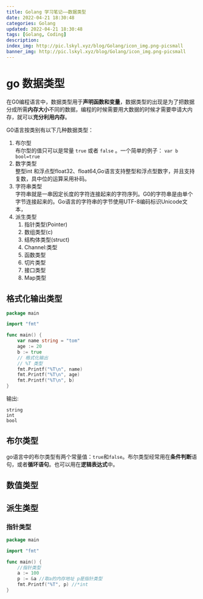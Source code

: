 ```yaml
---
title: Golang 学习笔记——数据类型
date: 2022-04-21 18:30:48
categories: Golang
updated: 2022-04-21 18:30:48
tags: [Golang, Coding]
description: 
index_img: http://pic.lskyl.xyz/blog/Golang/icon_img.png-picsmall
banner_img: http://pic.lskyl.xyz/blog/Golang/icon_img.png-picsmall
---
```


# go 数据类型

在G0编程语言中，数据类型用于**声明函数和变量**，数据类型的出现是为了把数据分成所需**内存大小**不同的数据，编程的时候需要用大数据的时候才需要申请大内存，就可以**充分利用内存**。 

G0语言按类别有以下几种数据类型：  

1. 布尔型  
    布尔型的值只可以是常量 `true` 或者 `false` 。一个简单的例子：
    `var b bool=true`  
2. 数字类型  
    整型int 和浮点型float32、float64,Go语言支持整型和浮点型数字，并且支持复数，具中位的运算采用补码。
3. 字符串类型  
    字符串就是一串因定长度的字符连接起来的字符序列。G0的字符串是由单个字节连接起来的。Go语言的字符串的字节使用UTF-8编码标识Unicode文本，
4. 派生类型  
    1. 指针类型(Pointer)
    2. 数组类型(c)
    3. 结构体类型(struct)
    4. Channel:类型
    5. 函数类型
    6. 切片类型  
    7. 接口类型  
    8. Map类型  

## 格式化输出类型

```go
package main

import "fmt"

func main() {
	var name string = "tom"
	age := 20
	b := true
	// 格式化输出
	// %T 类型
	fmt.Printf("%T\n", name)
	fmt.Printf("%T\n", age)
	fmt.Printf("%T\n", b)
}
```

输出:  

```shell
string
int
bool
```

## 布尔类型

go语言中的布尔类型有两个常量值：`true`和`false`。布尔类型经常用在**条件判断**语句，或者**循环语句**。也可以用在**逻辑表达式**中。

## 数值类型

## 派生类型

### 指针类型

```go
package main

import "fmt"

func main() {
    //指针类型
    a := 100
    p := &a //取a的内存地址 p是指针类型
    fmt.Printf("%T", p) //*int
}
```
